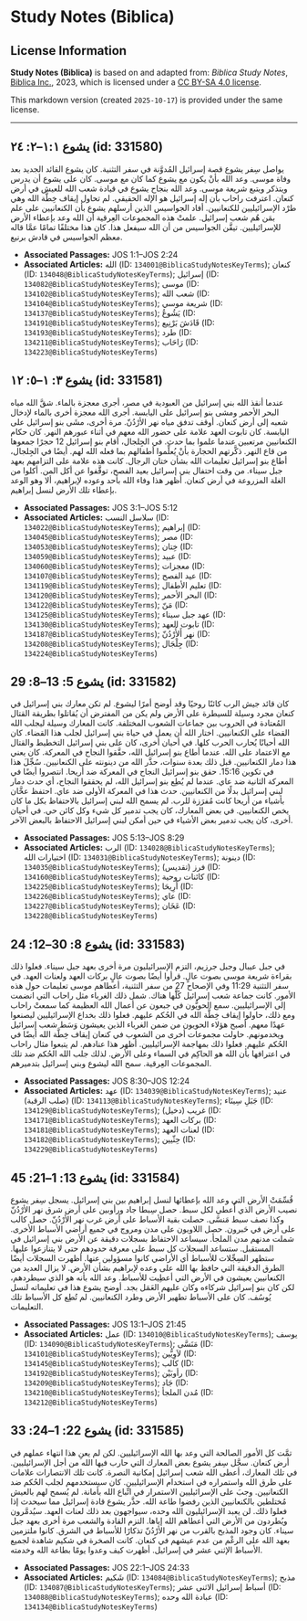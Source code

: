 # Study Notes (Biblica)

## License Information

**Study Notes (Biblica)** is based on and adapted from: _Biblica Study Notes_, [Biblica Inc.](https://www.biblica.com/), 2023, which is licensed under a [CC BY-SA 4.0 license](https://creativecommons.org/licenses/by-sa/4.0/legalcode.en).

This markdown version (created `2025-10-17`) is provided under the same license.



--------------------------------

## يشوع ١:١–٢: ٢٤ (id: 331580)

يواصل سِفر يشوع قصة إسرائيل المُدوَّنة في سفر التثنية. كان يشوع القائد الجديد بعد وفاة موسى. وعد الله بأنْ يكون مع يشوع كما كان مع موسى. كان على يشوع أن يدرس ويتذكر ويتبع شريعة موسى. وعد الله بنجاح يشوع في قيادة شعب الله للعيش في أرض كنعان. اعترفت راحاب بأن إله إسرائيل هو الإله الحقيقي. لم تحاول إيقاف خِطَّة الله وهي طرْد الإسرائيليين للكنعانيين. أفاد الجواسيس الذين أرسلهم يشوع بأن الكنعانيين على علم بمَن هُم شعب إسرائيل. علمتْ هذه المجموعات العِرقية أن الله وعد بإعطاء الأرض للإسرائيليين. تيقَّن الجواسيس من أن الله سيفعل هذا. كان هذا مختلفًا تمامًا عمَّا قاله معظم الجواسيس في قادش برنيع.

* **Associated Passages:** JOS 1:1–JOS 2:24
* **Associated Articles:** الله (ID: `134001@BiblicaStudyNotesKeyTerms`); كنعان (ID: `134048@BiblicaStudyNotesKeyTerms`); إسرائيل (ID: `134082@BiblicaStudyNotesKeyTerms`); موسى (ID: `134102@BiblicaStudyNotesKeyTerms`); شعب الله (ID: `134104@BiblicaStudyNotesKeyTerms`); شريعة موسي (ID: `134137@BiblicaStudyNotesKeyTerms`); يَشُوعُ (ID: `134191@BiblicaStudyNotesKeyTerms`); قَادَشَ بَرْنِيع (ID: `134193@BiblicaStudyNotesKeyTerms`); طرد (ID: `134211@BiblicaStudyNotesKeyTerms`); رَاحَاب (ID: `134223@BiblicaStudyNotesKeyTerms`)

## يشوع ٣: ١–٥: ١٢ (id: 331581)

عندما أنقذ الله بني إسرائيل من العبودية في مصر، أجرى معجزة بالماء. شقَّ الله مياه البحر الأحمر ومشى بنو إسرائيل على اليابسة. أجرى الله معجزة أخرى بالماء لإدخال شعبه إلى أرض كنعان. أوقف تدفق مياه نهر الأرْدُنّ. مرة أخرى، مشَى بنو إسرائيل على اليابسة. كان تابوت العهد علامة على حضور الله معهم في أثناء عبورهم النهر. كان حكام الكنعانيين مرتعبين عندما علموا بما حدث. في الجِلجال، أقام بنو إسرائيل 12 حجرًا جمعوها من قاع النهر. ذكَّرتهم الحجارة بأنْ يُعلِّموا أطفالهم بما فعله الله لهم. أيضًا في الجِلجال، أطاع بنو إسرائيل تعليمات الله بشأن ختان الرجال. كانت هذه علامة على التزامهم بعهد جبل سيناء. من وقت احتفال بني إسرائيل بعيد الفصح، توقَّفوا عن أكل المن. أكلوا من الغلة المزروعة في أرض كنعان. أظهر هذا وفاء الله بأحد وعوده لإبراهيم، ألا وهو الوعد بإعطاء تلك الأرض لنسل إبراهيم.

* **Associated Passages:** JOS 3:1–JOS 5:12
* **Associated Articles:** سلاسل النسب (ID: `134022@BiblicaStudyNotesKeyTerms`); إبراهيم (ID: `134045@BiblicaStudyNotesKeyTerms`); مصر (ID: `134053@BiblicaStudyNotesKeyTerms`); خِتان (ID: `134059@BiblicaStudyNotesKeyTerms`); عبيد (ID: `134060@BiblicaStudyNotesKeyTerms`); معجزات (ID: `134107@BiblicaStudyNotesKeyTerms`); عيد الفصح (ID: `134119@BiblicaStudyNotesKeyTerms`); تعليم الأطفال (ID: `134120@BiblicaStudyNotesKeyTerms`); البحر الأحمر (ID: `134122@BiblicaStudyNotesKeyTerms`); مَنّ (ID: `134125@BiblicaStudyNotesKeyTerms`); عهد جبل سيناء (ID: `134130@BiblicaStudyNotesKeyTerms`); تابوت العهد (ID: `134187@BiblicaStudyNotesKeyTerms`); نهر أَلأُرْدُنّ (ID: `134208@BiblicaStudyNotesKeyTerms`); جِلْجَال (ID: `134224@BiblicaStudyNotesKeyTerms`)

## يشوع 5: 13–8: 29 (id: 331582)

كان قائد جيش الرب كائنًا روحيًا وقد أوضح أمرًا ليشوع. لم تكن معارك بني إسرائيل في كنعان مجرد وسيلة للسيطرة على الأرض ولم يكن من المفترض أن يُقاتلوا بطريقة القتال المُعتادة في الحروب بين جماعات الشعوب المختلفة. كانت المعارك وسيلة ليجلب الله القضاء على الكنعانيين. اختار الله أن يعمل في حياة بني إسرائيل لجلب هذا القضاء. كان الله أحيانًا يُحارب الحرب كلها. في أحيان أخرى، كان على بني إسرائيل التخطيط والقتال مع الاعتماد على الله. عندما أطاع بنو إسرائيل الله، حقَّقوا النجاح في المعركة. كان يعني هذا دمار الكنعانيين. قبل ذلك بعدة سنوات، حذَّر الله من دينونته على الكنعانيين. سُجِّلَ هذا في تكوين 15:16\. حقق بنو إسرائيل النجاح في المعركة ضد أريحا. انتصروا أيضًا في المعركة الثانية ضد عاي. عندما لم يُطِع بنو إسرائيل الله، لم يحققوا النجاح، أي حدث دمار لبني إسرائيل بدلًا من الكنعانيين. حدث هذا في المعركة الأولى ضد عاي. احتفظ عخَّان بأشياء من أريحا كانت مُفرَزة للرب. لم يسمح الله لبني إسرائيل بالاحتفاظ بكل ما كان يخص الكنعانيين. في بعض المعارك، كان يجب تدمير كل شيء وكل كائن حي. في أحيان أخرى، كان يجب تدمير بعض الأشياء في حين أمكن لبني إسرائيل الاحتفاظ بالبعض الآخر.

* **Associated Passages:** JOS 5:13–JOS 8:29
* **Associated Articles:** الرب (ID: `134028@BiblicaStudyNotesKeyTerms`); اختيارات الله (ID: `134031@BiblicaStudyNotesKeyTerms`); دينونة (ID: `134035@BiblicaStudyNotesKeyTerms`); فرز (تقديس) (ID: `134160@BiblicaStudyNotesKeyTerms`); كائنات روحية (ID: `134225@BiblicaStudyNotesKeyTerms`); أَرِيحَا (ID: `134226@BiblicaStudyNotesKeyTerms`); عاي (ID: `134227@BiblicaStudyNotesKeyTerms`); عَخَان (ID: `134228@BiblicaStudyNotesKeyTerms`)

## يشوع 8: 30–12: 24 (id: 331583)

في جبل عيبال وجبل جرزيم، التزم الإسرائيليون مرة أخرى بعهد جبل سيناء. فعلوا ذلك بقراءة شريعة موسى بصوت عالٍ. قرأوا أيضًا بصوت عالٍ بركات العهد ولعنات العهد. في سفر التثنية 11:29 وفي الإصحاح 27 من سفر التثنية، أعطاهم موسى تعليمات حول هذه الأمور. كانت جماعة شعب إسرائيل كُلََّها هناك. شمل ذلك الغرباء مثل راحاب التي انضمت إلى الإسرائيليين. سمع الحويُّون في جبعون عن أعمال الله العظيمة كما سمعتْ راحاب ومع ذلك، حاولوا إيقاف خِطَّة الله في الحُكم عليهم. فعلوا ذلك بخداع الإسرائيليين ليصنعوا عهدًا معهم. أصبح هؤلاء الحويون من ضمن الغرباء الذين يعيشون وَسَط شعب إسرائيل ويخدمونهم. حاولت مجموعات أخرى من الشعوب في كنعان إيقاف خِطَّة الله أيضًا في الحُكم عليهم. فعلوا ذلك بمهاجمة الإسرائيليين. أظهر هذا عنادهم. لم يتبعوا مثال راحاب في اعترافها بأن الله هو الحاكِم في السماء وعلى الأرض. لذلك جلب الله الحُكم ضد تلك المجموعات العِرقية. سمح الله ليشوع وبني إسرائيل بتدميرهم.

* **Associated Passages:** JOS 8:30–JOS 12:24
* **Associated Articles:** عهد (ID: `134039@BiblicaStudyNotesKeyTerms`); عنيد (صلب الرقبة) (ID: `134113@BiblicaStudyNotesKeyTerms`); جَبَلِ سِينَاء (ID: `134129@BiblicaStudyNotesKeyTerms`); غريب (دخيل) (ID: `134171@BiblicaStudyNotesKeyTerms`); بركات العهد (ID: `134181@BiblicaStudyNotesKeyTerms`); لعنات العهد (ID: `134182@BiblicaStudyNotesKeyTerms`); حِثّيين (ID: `134229@BiblicaStudyNotesKeyTerms`)

## يشوع 13: 1–21: 45 (id: 331584)

قُسِّمَتْ الأرض التي وعد الله بإعطائها لنسل إبراهيم بين بني إسرائيل. يسجل سِفر يشوع نصيب الأرض الذي أُعطي لكل سبط. حصل سِبطا جاد ورأوبين على أرض شرق نهر الأرْدُنّ وكذا نصف سبط مَنسَّى. حصلت بقية الأسباط على أرض غرب نهر الأرْدُنّ. حصل كالب على أرض في حَبرون. حصل اللاويون على مدن ومروج في جميع أراضي الأسباط الأخرى. شملت مدنهم مدن الملجأ. سيساعد الاحتفاظ بسجلات دقيقة عن الأرض بني إسرائيل في المستقبل. ستساعد السجلات كل سبط على معرفة حدودهم حتى لا يتنازعوا عليها. ستظهر السِجِّلات للأسباط أي الأراضي كانوا مسؤولين عنها. أظهرت السجلات أيضًا الطرق الدقيقة التي حافظ بها الله على وعده لإبراهيم بشأن الأرض. لا يزال العديد من الكنعانيين يعيشون في الأرض التي أعطِيت للأسباط. وعد الله بأنه هو الذي سيطردهم، لكن كان بنو إسرائيل شركاءه وكان عليهم العَمَل بجد. أوضح يشوع هذا في تعليماته لنسل يُوسُف. كان على الأسباط تطهير الأرض وطرد الكنعانيين. لم تُطِع كل الأسباط تلك التعليمات.

* **Associated Passages:** JOS 13:1–JOS 21:45
* **Associated Articles:** عمل (ID: `134010@BiblicaStudyNotesKeyTerms`); يوسف (ID: `134090@BiblicaStudyNotesKeyTerms`); مَنَسَّى (ID: `134101@BiblicaStudyNotesKeyTerms`); لاَوِيُّين  (ID: `134145@BiblicaStudyNotesKeyTerms`); كالب (ID: `134192@BiblicaStudyNotesKeyTerms`); رأوبَيْن  (ID: `134209@BiblicaStudyNotesKeyTerms`); جَاد (ID: `134210@BiblicaStudyNotesKeyTerms`); مُدن الملجأ (ID: `134212@BiblicaStudyNotesKeyTerms`)

## يشوع 22: 1–24: 33 (id: 331585)

تمَّت كل الأمور الصالحة التي وعد بها الله الإسرائيليين. لكن لم يعنِ هذا انتهاء عملهم في أرض كنعان. سجَّل سِفر يشوع بعض المعارك التي حارب فيها الله من أجل الإسرائيليين. في تلك المعارك، أعطى الله شعب إسرائيل إمكانية النصرة. كانت تلك الانتصارات علامات على طرق الله واستمراره في استخدام الإسرائيليين. كان سيستخدمهم لجلب الحُكم ضد الكنعانيين. وجبَ على الإسرائيليين الاستمرار في اتِّباع الله بأمانة. لم يُسمح لهم بالعيش مُختلطين بالكنعانيين الذين رفضوا طاعة الله. حذَّر يشوع قادة إسرائيل مما سيحدث إذا فعلوا ذلك. لن يعبد الإسرائيليون الله وحده، سيواجهون بعد ذلك لعنات العهد. سيُدمَّرون ويُطردون من الأرض التي أعطاهم الله إياها. التزم القادة والشعب مرة أخرى بعهد جبل سيناء. كان وجود المذبح بالقرب من نهر الأرْدُنّ تذكارًا للأسباط في الشرق. كانوا ملتزمين بعهد الله على الرغْم من عدم عيشهم في كنعان. كانت الصخرة في شكيم شاهدة لجميع الأسباط الإثني عشر في إسرائيل. أظهرت كيف وعدوا يومًا بطاعة الله وخدمته.

* **Associated Passages:** JOS 22:1–JOS 24:33
* **Associated Articles:** شَكيم (ID: `134084@BiblicaStudyNotesKeyTerms`); مذبح (ID: `134087@BiblicaStudyNotesKeyTerms`); أسباط إسرائيل الاثنى عشر (ID: `134088@BiblicaStudyNotesKeyTerms`); عبادة الله وحده (ID: `134134@BiblicaStudyNotesKeyTerms`)

